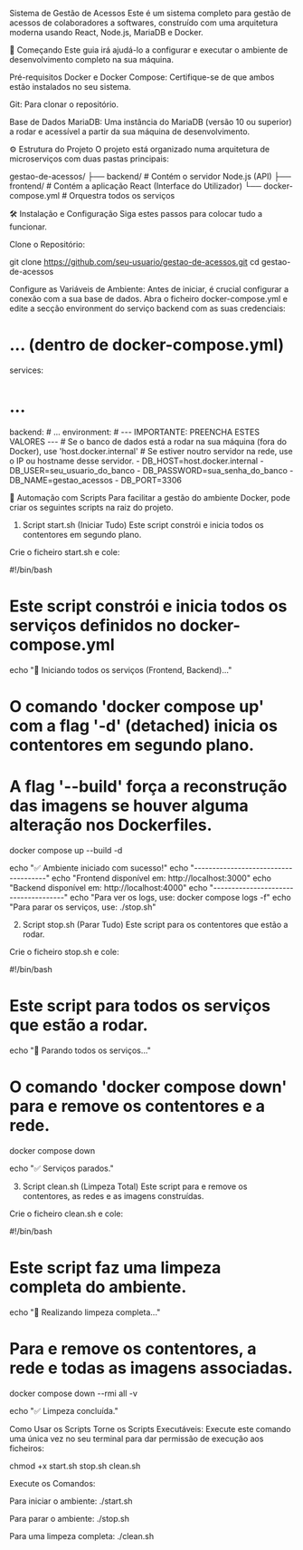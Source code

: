 Sistema de Gestão de Acessos
Este é um sistema completo para gestão de acessos de colaboradores a softwares, construído com uma arquitetura moderna usando React, Node.js, MariaDB e Docker.

🚀 Começando
Este guia irá ajudá-lo a configurar e executar o ambiente de desenvolvimento completo na sua máquina.

Pré-requisitos
Docker e Docker Compose: Certifique-se de que ambos estão instalados no seu sistema.

Git: Para clonar o repositório.

Base de Dados MariaDB: Uma instância do MariaDB (versão 10 ou superior) a rodar e acessível a partir da sua máquina de desenvolvimento.

⚙️ Estrutura do Projeto
O projeto está organizado numa arquitetura de microserviços com duas pastas principais:

gestao-de-acessos/
├── backend/         # Contém o servidor Node.js (API)
├── frontend/        # Contém a aplicação React (Interface do Utilizador)
└── docker-compose.yml # Orquestra todos os serviços

🛠️ Instalação e Configuração
Siga estes passos para colocar tudo a funcionar.

Clone o Repositório:

git clone https://github.com/seu-usuario/gestao-de-acessos.git
cd gestao-de-acessos

Configure as Variáveis de Ambiente:
Antes de iniciar, é crucial configurar a conexão com a sua base de dados. Abra o ficheiro docker-compose.yml e edite a secção environment do serviço backend com as suas credenciais:

# ... (dentro de docker-compose.yml)
services:
  # ...
  backend:
    # ...
    environment:
      # --- IMPORTANTE: PREENCHA ESTES VALORES ---
      # Se o banco de dados está a rodar na sua máquina (fora do Docker), use 'host.docker.internal'
      # Se estiver noutro servidor na rede, use o IP ou hostname desse servidor.
      - DB_HOST=host.docker.internal
      - DB_USER=seu_usuario_do_banco
      - DB_PASSWORD=sua_senha_do_banco
      - DB_NAME=gestao_acessos
      - DB_PORT=3306

🤖 Automação com Scripts
Para facilitar a gestão do ambiente Docker, pode criar os seguintes scripts na raiz do projeto.

1. Script start.sh (Iniciar Tudo)
Este script constrói e inicia todos os contentores em segundo plano.

Crie o ficheiro start.sh e cole:

#!/bin/bash
# Este script constrói e inicia todos os serviços definidos no docker-compose.yml

echo "🚀 Iniciando todos os serviços (Frontend, Backend)..."

# O comando 'docker compose up' com a flag '-d' (detached) inicia os contentores em segundo plano.
# A flag '--build' força a reconstrução das imagens se houver alguma alteração nos Dockerfiles.
docker compose up --build -d

echo "✅ Ambiente iniciado com sucesso!"
echo "-------------------------------------"
echo "Frontend disponível em: http://localhost:3000"
echo "Backend disponível em:  http://localhost:4000"
echo "-------------------------------------"
echo "Para ver os logs, use: docker compose logs -f"
echo "Para parar os serviços, use: ./stop.sh"

2. Script stop.sh (Parar Tudo)
Este script para os contentores que estão a rodar.

Crie o ficheiro stop.sh e cole:

#!/bin/bash
# Este script para todos os serviços que estão a rodar.

echo "🛑 Parando todos os serviços..."

# O comando 'docker compose down' para e remove os contentores e a rede.
docker compose down

echo "✅ Serviços parados."

3. Script clean.sh (Limpeza Total)
Este script para e remove os contentores, as redes e as imagens construídas.

Crie o ficheiro clean.sh e cole:

#!/bin/bash
# Este script faz uma limpeza completa do ambiente.

echo "🧼 Realizando limpeza completa..."

# Para e remove os contentores, a rede e todas as imagens associadas.
docker compose down --rmi all -v

echo "✅ Limpeza concluída."

Como Usar os Scripts
Torne os Scripts Executáveis:
Execute este comando uma única vez no seu terminal para dar permissão de execução aos ficheiros:

chmod +x start.sh stop.sh clean.sh

Execute os Comandos:

Para iniciar o ambiente: ./start.sh

Para parar o ambiente: ./stop.sh

Para uma limpeza completa: ./clean.sh
